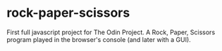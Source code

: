 # rock-paper-scissors

First full javascript project for The Odin Project. A Rock, Paper, Scissors program played in the browser's console (and later with a GUI).
